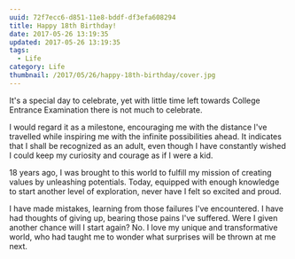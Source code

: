 ```yaml
---
uuid: 72f7ecc6-d851-11e8-bddf-df3efa608294
title: Happy 18th Birthday!
date: 2017-05-26 13:19:35
updated: 2017-05-26 13:19:35
tags: 
  - Life
category: Life
thumbnail: /2017/05/26/happy-18th-birthday/cover.jpg
---
```


It's a special day to celebrate, yet with little time left towards College Entrance Examination there is not much to celebrate.

I would regard it as a milestone, encouraging me with the distance I've travelled while inspiring me with the infinite possibilities ahead. It indicates that I shall be recognized as an adult, even though I have constantly wished I could keep my curiosity and courage as if I were a kid.

18 years ago, I was brought to this world to fulfill my mission of creating values by unleashing potentials. Today, equipped with enough knowledge to start another level of exploration, never have I felt so excited and proud.

I have made mistakes, learning from those failures I've encountered. I have had thoughts of giving up, bearing those pains I've suffered. Were I given another chance will I start again? No. I love my unique and transformative world, who had taught me to wonder what surprises will be thrown at me next.
